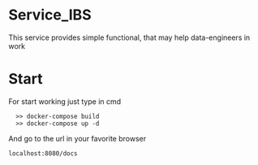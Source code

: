 # Service_IBS

This service provides simple functional, that may help data-engineers in work

# Start

For start working just type in cmd

      >> docker-compose build
      >> docker-compose up -d
      
And go to the url in your favorite browser 

    localhost:8080/docs
